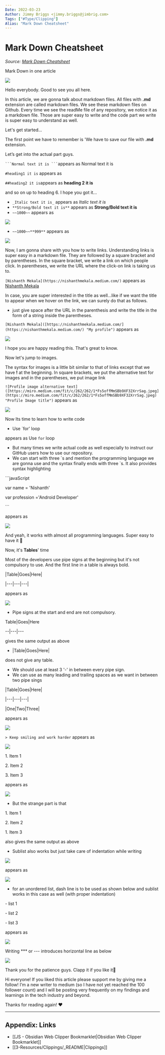 ```yaml
---
Date: 2022-03-23
Author: Jimmy Briggs <jimmy.briggs@jimbrig.com>
Tags: ["#Type/Clipping"]
Alias: "Mark Down Cheatsheet"
---
```


# Mark Down Cheatsheet

*Source: [Mark Down Cheatsheet](https://medium.com/@nishanthmekala/mark-down-cheatsheet-536f088f93fe)*

Mark Down in one article

![](https://miro.medium.com/max/700/0*iNvz9upHHcc61sBT.jpg)

Hello everybody. Good to see you all here.

In this article, we are gonna talk about markdown files. All files with **.md** extension are called markdown files. We see these markdown files on Github. Every time we see the readMe file of any repository, we notice it as a markdown file. Those are super easy to write and the code part we write is super easy to understand as well.

Let's get started...

The first point we have to remember is 'We have to save our file with **.md** extension.

Let’s get into the actual part guys.

` ```Normal text it is ``` `appears as Normal text it is

`#heading1 it is` appears as

`##heading2 it is`appears as **heading 2 it is**

and so on up to heading 6. I hope you got it...

-   `_Italic text it is_` appears as *Italic text it is*
-   `**Strong/Bold text it is**` appears as **Strong/Bold text it is**
-   `~~1000~~` appears as

![](https://miro.medium.com/max/64/1*js9VIBiEg-6PSwvaVklXoA.png)

-   `~~1000~~**999**` appears as

![](https://miro.medium.com/max/78/1*M0v5HJHS1z1TZ1o-xFjbBg.png)

Now, I am gonna share with you how to write links. Understanding links is super easy in a markdown file. They are followed by a square bracket and by parentheses. In the square bracket, we write a link on which people click. In parentheses, we write the URL where the click-on link is taking us to.

`[Nishanth Mekala](https://nishanthmekala.medium.com/)` appears as [Nishanth Mekala](https://nishanthmekala.medium.com/)

In case, you are super interested in the title as well...like if we want the title to appear when we hover on the link, we can surely do that as follows.

-   just give space after the URL in the parenthesis and write the title in the form of a string inside the parentheses.

`[Nishanth Mekala]([https://nishanthmekala.medium.com/](https://nishanthmekala.medium.com/) "My profile")` appears as

![](https://miro.medium.com/max/140/1*hfmbenq7OJ6l0E4sQxUbQg.png)

I hope you are happy reading this. That's great to know.

Now let's jump to images.

The syntax for images is a little bit similar to that of links except that we have **!** at the beginning. In square brackets, we put the alternative text for images and in the parentheses, we put image link

`![Profile image alternative text]([https://miro.medium.com/fit/c/262/262/1*Fs5offMmSBb9XF32XrrSag.jpeg](https://miro.medium.com/fit/c/262/262/1*Fs5offMmSBb9XF32XrrSag.jpeg) "Profile Image title")` appears as

![](https://miro.medium.com/max/280/1*_Tkj6RtcWWRYXm_9b9CGcQ.png)

Now Its time to learn how to write code

-   Use \`for' loop

appears as Use `for` loop

-   But many times we write actual code as well especially to instruct our GitHub users how to use our repository.
-   We can start with three \`s and mention the programming language we are gonna use and the syntax finally ends with three \`s. It also provides syntax highlighting

\`\`\`javaScript

var name = 'Nishanth'

var profession ='Android Developer'

\`\`\`

appears as

![](https://miro.medium.com/max/700/1*HvKkW64gto_bMuA7EeMLjA.png)

And yeah, it works with almost all programming languages. Super easy to have it 🙂

Now, it's **Tables**' time

Most of the developers use pipe signs at the beginning but it's not compulsory to use. And the first line in a table is always bold.

|Table|Goes|Here|

|---|---|---|

appears as

![](https://miro.medium.com/max/212/1*agb5zNGPkHfEoipZpuoNGQ.png)

-   Pipe signs at the start and end are not compulsory.

Table|Goes|Here

\--|---|---

gives the same output as above

-   |Table|Goes|Here|

does not give any table.

-   We should use at least 3 '-' in between every pipe sign.
-   We can use as many leading and trailing spaces as we want in between two pipe sings

|Table|Goes|Here|

|---|---|---|

|One|Two|Three|

appears as

![](https://miro.medium.com/max/217/1*zG6vuCJNAzBKx0GxeQh87w.png)

`> Keep smiling and work harder` appears as

![](https://miro.medium.com/max/433/1*14qYHgEdZXfrOwOB06TRNQ.png)

1\. Item 1

2\. Item 2

3\. Item 3

appears as

![](https://miro.medium.com/max/83/1*VV2zPmdhFJjZY5v2E9YzTw.png)

-   But the strange part is that

1\. Item 1

2\. Item 2

1\. Item 3

also gives the same output as above

-   Sublist also works but just take care of indentation while writing

![](https://miro.medium.com/max/113/1*XnQud4tKsZIiQ0O5TG30uw.png)

appears as

![](https://miro.medium.com/max/125/1*kaxsLN0jpE7F6ZgPojDN1Q.png)

-   for an unordered list, dash line is to be used as shown below and sublist works in this case as well (with proper indentation)

\- list 1

\- list 2

\- list 3

appears as

![](https://miro.medium.com/max/82/1*EBWmNUN-pDNuttAeMPKPeg.png)

Writing \*\*\* or --- introduces horizontal line as below

![](https://miro.medium.com/max/700/1*I7yCeyBmtwgZor_ceaoF5w.png)

Thank you for the patience guys. Clapp it if you like it🙂

Hi everyone! If you liked this article please support me by giving me a follow! I’m a new writer to medium (so I have not yet reached the 100 follower count) and I will be posting very frequently on my findings and learnings in the tech industry and beyond.

Thanks for reading again! ❤️

***

## Appendix: Links

- [[JS - Obsidian Web Clipper Bookmarklet|Obsidian Web Clipper Bookmarklet]]
- [[3-Resources/Clippings/_README|Clippings]]
